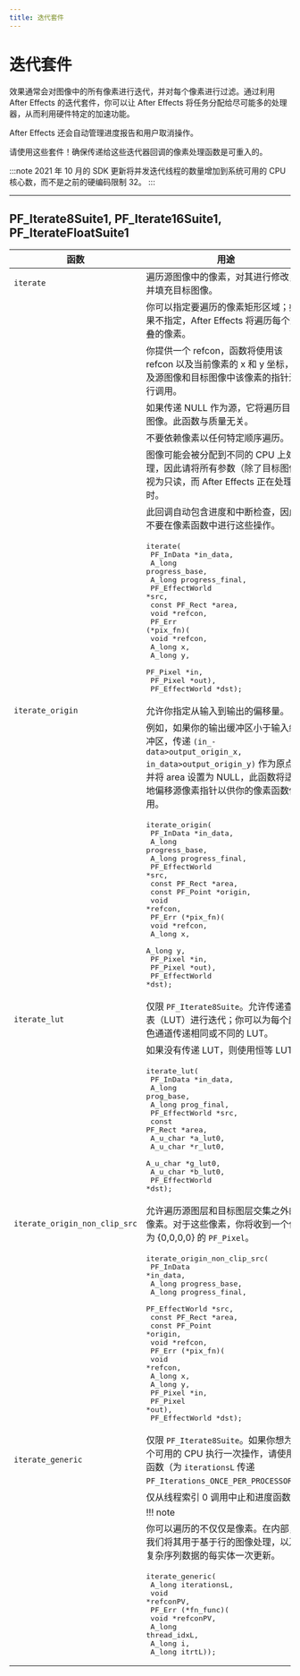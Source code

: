 ```yaml
---
title: 迭代套件
---
```

# 迭代套件

效果通常会对图像中的所有像素进行迭代，并对每个像素进行过滤。通过利用 After Effects 的迭代套件，你可以让 After Effects 将任务分配给尽可能多的处理器，从而利用硬件特定的加速功能。

After Effects 还会自动管理进度报告和用户取消操作。

请使用这些套件！确保传递给这些迭代器回调的像素处理函数是可重入的。

:::note
2021 年 10 月的 SDK 更新将并发迭代线程的数量增加到系统可用的 CPU 核心数，而不是之前的硬编码限制 32。
:::

---

## PF_Iterate8Suite1, PF_Iterate16Suite1, PF_IterateFloatSuite1

|     函数     |          用途          |
|--------------------------|---------------------------------------------------------------------------------------------------------------------------------------------------------------------------------------------------------------------------------------------------------------------------------------------------------------------------------------------------------------------------------------------------------------------------------------------------------------------|
| `iterate`   | 遍历源图像中的像素，对其进行修改，并填充目标图像。         |
|       | 你可以指定要遍历的像素矩形区域；如果不指定，After Effects 将遍历每个重叠的像素。   |
|       | 你提供一个 refcon，函数将使用该 refcon 以及当前像素的 x 和 y 坐标，以及源图像和目标图像中该像素的指针进行调用。     |
|       | 如果传递 NULL 作为源，它将遍历目标图像。此函数与质量无关。          |
|       | 不要依赖像素以任何特定顺序遍历。        |
|       | 图像可能会被分配到不同的 CPU 上处理，因此请将所有参数（除了目标图像）视为只读，而 After Effects 正在处理时。          |
|       | 此回调自动包含进度和中断检查，因此不要在像素函数中进行这些操作。          |
|       | <pre lang="cpp">iterate(<br/>  PF_InData       \*in_data,<br/>  A_long    progress_base,<br/>  A_long    progress_final,<br/>  PF_EffectWorld  \*src,<br/>  const PF_Rect   \*area,<br/>  void      \*refcon,<br/>  PF_Err (*pix_fn)(<br/>    void      \*refcon,<br/>    A_long    x,<br/>    A_long    y,<br/>    PF_Pixel  \*in,<br/>    PF_Pixel  \*out),<br/>  PF_EffectWorld  \*dst);</pre>         |
| `iterate_origin`   | 允许你指定从输入到输出的偏移量。        |
|       | 例如，如果你的输出缓冲区小于输入缓冲区，传递 `(in_- data>output_origin_x, in_data>output_origin_y)` 作为原点，并将 area 设置为 NULL，此函数将适当地偏移源像素指针以供你的像素函数使用。           |
|       | <pre lang="cpp">iterate_origin(<br/>  PF_InData       \*in_data,<br/>  A_long    progress_base,<br/>  A_long    progress_final,<br/>  PF_EffectWorld  \*src,<br/>  const PF_Rect   \*area,<br/>  const PF_Point  \*origin,<br/>  void      \*refcon,<br/>  PF_Err (*pix_fn)(<br/>    void      \*refcon,<br/>    A_long    x,<br/>    A_long    y,<br/>    PF_Pixel  \*in,<br/>    PF_Pixel  \*out),<br/>  PF_EffectWorld  \*dst);</pre>        |
| `iterate_lut`      | 仅限 `PF_Iterate8Suite`。允许传递查找表（LUT）进行迭代；你可以为每个颜色通道传递相同或不同的 LUT。      |
|       | 如果没有传递 LUT，则使用恒等 LUT。      |
|       | <pre lang="cpp">iterate_lut(<br/>  PF_InData       \*in_data,<br/>  A_long    prog_base,<br/>  A_long    prog_final,<br/>  PF_EffectWorld  \*src,<br/>  const PF_Rect   \*area,<br/>  A_u_char        \*a_lut0,<br/>  A_u_char        \*r_lut0,<br/>  A_u_char        \*g_lut0,<br/>  A_u_char        \*b_lut0,<br/>  PF_EffectWorld  \*dst);</pre>          |
| `iterate_origin_non_clip_src` | 允许遍历源图层和目标图层交集之外的像素。对于这些像素，你将收到一个值为 {0,0,0,0} 的 `PF_Pixel`。       |
|       | <pre lang="cpp">iterate_origin_non_clip_src(<br/>  PF_InData       \*in_data,<br/>  A_long    progress_base,<br/>  A_long    progress_final,<br/>  PF_EffectWorld  \*src,<br/>  const PF_Rect   \*area,<br/>  const PF_Point  \*origin,<br/>  void      \*refcon,<br/>  PF_Err (*pix_fn)(<br/>    void      \*refcon,<br/>    A_long    x,<br/>    A_long    y,<br/>    PF_Pixel  \*in,<br/>    PF_Pixel  \*out),<br/>  PF_EffectWorld  \*dst);</pre> |
| `iterate_generic`        | 仅限 `PF_Iterate8Suite`。如果你想为每个可用的 CPU 执行一次操作，请使用此函数（为 `iterationsL` 传递 `PF_Iterations_ONCE_PER_PROCESSOR`）。    |
|       | 仅从线程索引 0 调用中止和进度函数。      |
|       | !!! note      |
|       |      你可以遍历的不仅仅是像素。在内部，我们将其用于基于行的图像处理，以及复杂序列数据的每实体一次更新。          |
|       | <pre lang="cpp">iterate_generic(<br/>  A_long iterationsL,<br/>  void   \*refconPV,<br/>  PF_Err (*fn_func)(<br/>    void    \*refconPV,<br/>    A_long  thread_idxL,<br/>    A_long  i,<br/>    A_long  itrtL));</pre>    |
